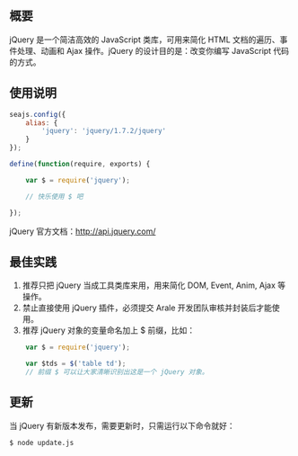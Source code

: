 
## 概要

jQuery 是一个简洁高效的 JavaScript 类库，可用来简化 HTML 文档的遍历、事件处理、动画和
Ajax 操作。jQuery 的设计目的是：改变你编写 JavaScript 代码的方式。


## 使用说明

````javascript
seajs.config({
    alias: {
        'jquery': 'jquery/1.7.2/jquery'
    }
});

define(function(require, exports) {

    var $ = require('jquery');

    // 快乐使用 $ 吧

});
````

jQuery 官方文档：http://api.jquery.com/


## 最佳实践

1. 推荐只把 jQuery 当成工具类库来用，用来简化 DOM, Event, Anim, Ajax 等操作。
2. 禁止直接使用 jQuery 插件，必须提交 Arale 开发团队审核并封装后才能使用。
3. 推荐 jQuery 对象的变量命名加上 $ 前缀，比如：

````javascript
    var $ = require('jquery');

    var $tds = $('table td');
    // 前缀 $ 可以让大家清晰识别出这是一个 jQuery 对象。
````


## 更新

当 jQuery 有新版本发布，需要更新时，只需运行以下命令就好：

````
$ node update.js
````

